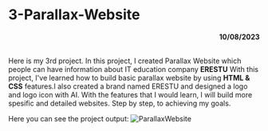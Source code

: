 # 3-Parallax-Website

<div align="right"><b>10/08/2023</b></div><br>

Here is my 3rd project. In this project, I created Parallax Website which people can have information about IT education company **ERESTU** 
With this project, I've learned how to build basic parallax website by using **HTML & CSS** features.I also created a brand named ERESTU and designed a logo and logo icon with AI. With the features that I would learn, I will build more spesific and detailed websites. Step by step, to achieving my goals.

Here you can see the project output:
![ParallaxWebsite](https://github.com/EresuLT/Frontend_Projects/blob/main/Parallax-Website/img/parallax-website.gif)
